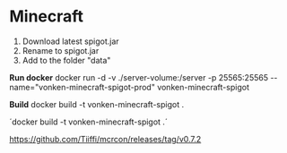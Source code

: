 # Minecraft #
1. Download latest spigot.jar
2. Rename to spigot.jar
3. Add to the folder "data"


**Run docker**
docker run -d -v ./server-volume:/server -p 25565:25565 --name="vonken-minecraft-spigot-prod" vonken-minecraft-spigot

**Build**
docker build -t vonken-minecraft-spigot .


´docker build -t vonken-minecraft-spigot .´


https://github.com/Tiiffi/mcrcon/releases/tag/v0.7.2
